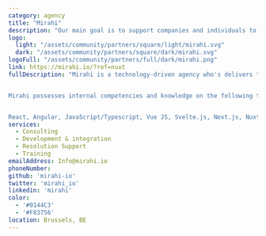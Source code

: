 ```yaml
---
category: agency
title: "Mirahi"
description: "Our main goal is to support companies and individuals to achieve the best version of themselves through technology to build a future. From consulting to training sessions to code reviews. We bring technology to the core of your projects & support you in the best possible way."
logo:
  light: "/assets/community/partners/square/light/mirahi.svg"
  dark: "/assets/community/partners/square/dark/mirahi.svg"
logoFull: "/assets/community/partners/full/dark/mirahi.png"
link: https://mirahi.io/?ref=nuxt
fullDescription: "Mirahi is a technology-driven agency who's delivers the development of software and infrastructure's projects, both for clients and internally. It covers the entire range of services from UX ideation to infrastructures implementation, as well as coaching and training in its core technologies portfolio.


Mirahi possesses internal competencies and knowledge on the following technologies:


React, Angular, JavaScript/Typescript, Vue JS, Svelte.js, Next.js, Nuxt.js, Svelte Kit, Nest.js, Ansible, Kubernetes, VM Ware, AWS, UX/UI Design/Integration (Css, Tailwind) and project management."
services:
  - Consulting
  - Development & integration
  - Resolution Support
  - Training
emailAddress: Info@mirahi.io
phoneNumber:
github: 'mirahi-io'
twitter: 'mirahi_io'
linkedin: 'mirahi'
color:
  - '#0144C3'
  - '#F83756'
location: Brussels, BE
---
```

